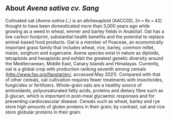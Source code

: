 About *Avena sativa cv. Sang*
---------------------

Cultivated oat (*Avena sativa L.*) is an allohexaploid (AACCDD, 2n = 6x = 42) thought to have been domesticated more than 3,000 years ago while growing as a weed in wheat, emmer and barley fields in Anatolia1. 
Oat has a low carbon footprint, substantial health benefits and the potential to replace animal-based food products. Oat is a member of Poaceae, an economically important grass family that includes wheat, rice, barley, common millet, maize, sorghum and sugarcane. Avena species exist in nature as diploids, tetraploids and hexaploids and exhibit the greatest genetic diversity around the Mediterranean, Middle East, Canary Islands and Himalayas. Currently, oat is a global crop with production ranking seventh among cereals (http://www.fao.org/faostat/en/, accessed May 2021). Compared with that of other cereals, oat cultivation requires fewer treatments with insecticides, fungicides or fertilizers. Whole-grain oats are a healthy source of antioxidants, polyunsaturated fatty acids, proteins and dietary fibre such as β-glucan, which is important in post-meal glycaemic responses and for preventing cardiovascular disease. Cereals such as wheat, barley and rye store high amounts of gluten proteins in their grain; by contrast, oat and rice store globular proteins in their grain.

